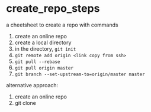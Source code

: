 # create_repo_steps
a cheetsheet to create a repo with commands

1. create an online repo
2. create a local directory
3. in the directory, ```git init```
4. ```git remote add origin <link copy from ssh>```
5. ```git pull --rebase```
6. ```git pull origin master```
7. ```git branch --set-upstream-to=origin/master master```


alternative approach:

1. create an online repo
2. git clone <link copy from ssh>
